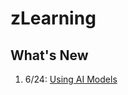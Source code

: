 # zLearning

## What's New

1. 6/24: [Using AI Models](https://github.com/sunil390/zLearning/blob/main/AIOPs/UsingAIModels.md)
